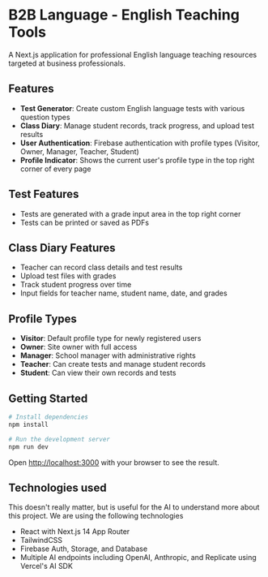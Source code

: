 # B2B Language - English Teaching Tools

A Next.js application for professional English language teaching resources targeted at business professionals.

## Features

- **Test Generator**: Create custom English language tests with various question types
- **Class Diary**: Manage student records, track progress, and upload test results
- **User Authentication**: Firebase authentication with profile types (Visitor, Owner, Manager, Teacher, Student)
- **Profile Indicator**: Shows the current user's profile type in the top right corner of every page

## Test Features

- Tests are generated with a grade input area in the top right corner
- Tests can be printed or saved as PDFs

## Class Diary Features

- Teacher can record class details and test results
- Upload test files with grades
- Track student progress over time
- Input fields for teacher name, student name, date, and grades

## Profile Types

- **Visitor**: Default profile type for newly registered users
- **Owner**: Site owner with full access
- **Manager**: School manager with administrative rights
- **Teacher**: Can create tests and manage student records
- **Student**: Can view their own records and tests

## Getting Started

```bash
# Install dependencies
npm install

# Run the development server
npm run dev
```

Open [http://localhost:3000](http://localhost:3000) with your browser to see the result.

## Technologies used
This doesn't really matter, but is useful for the AI to understand more about this project. We are using the following technologies
- React with Next.js 14 App Router
- TailwindCSS
- Firebase Auth, Storage, and Database
- Multiple AI endpoints including OpenAI, Anthropic, and Replicate using Vercel's AI SDK